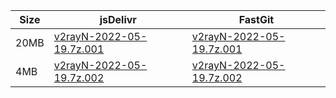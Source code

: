 |    Size   |     jsDelivr  | FastGit |
|  ---  |  ---  |  ---  |
| 20MB | [v2rayN-2022-05-19.7z.001](https://cdn.jsdelivr.net/gh/googleians/v2rayN-32@main/v2rayN-2022-05-19.7z.001) | [v2rayN-2022-05-19.7z.001](https://raw.fastgit.org/googleians/v2rayN-32/main/v2rayN-2022-05-19.7z.001) |
| 4MB | [v2rayN-2022-05-19.7z.002](https://cdn.jsdelivr.net/gh/googleians/v2rayN-32@main/v2rayN-2022-05-19.7z.002) | [v2rayN-2022-05-19.7z.002](https://raw.fastgit.org/googleians/v2rayN-32/main/v2rayN-2022-05-19.7z.002) |
